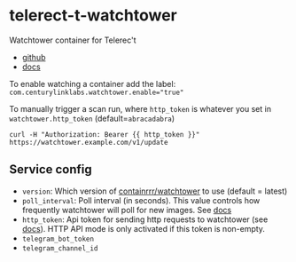 # telerect-t-watchtower
Watchtower container for Telerec't

* [github](https://github.com/containrrr/watchtower) 
* [docs](https://containrrr.dev/watchtower/)


To enable watching a container add the label:   
`com.centurylinklabs.watchtower.enable="true"`

To manually trigger a scan run, where `http_token` is whatever you set in `watchtower.http_token` (default=`abracadabra`)
```
curl -H "Authorization: Bearer {{ http_token }}" https://watchtower.example.com/v1/update
```

## Service config
  * `version`: Which version of [containrrr/watchtower](https://hub.docker.com/r/containrrr/watchtower) to use (default = latest)
  * `poll_interval`: Poll interval (in seconds). This value controls how frequently watchtower will poll for new images. See [docs](https://containrrr.dev/watchtower/arguments/#poll_interval)
  * `http_token`: Api token for sending http requests to watchtower (see [docs](https://containrrr.dev/watchtower/http-api-mode/)). HTTP API mode is only activated if this token is non-empty. 
  * `telegram_bot_token`
  * `telegram_channel_id`
